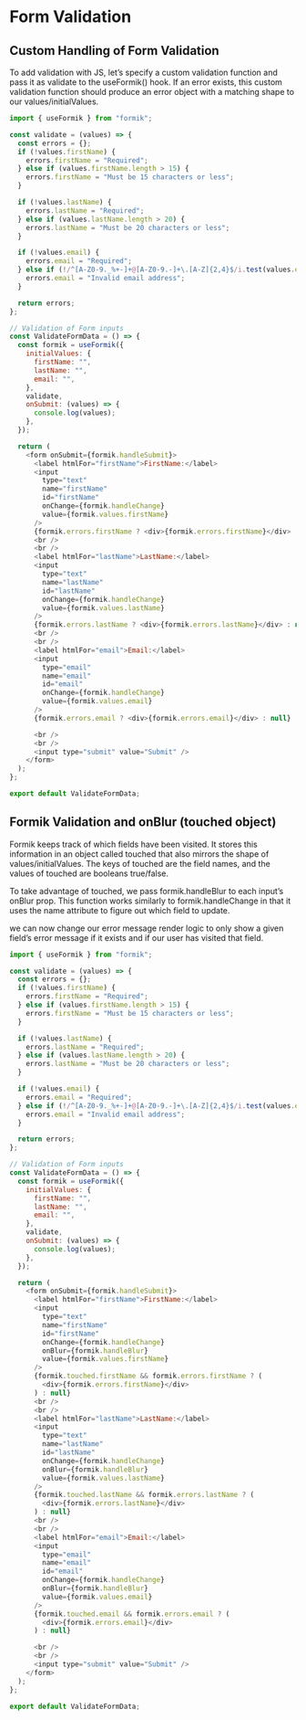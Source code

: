 # Form Validation

## Custom Handling of Form Validation

To add validation with JS, let’s specify a custom validation function and pass it as validate to the useFormik() hook. If an error exists, this custom validation function should produce an error object with a matching shape to our values/initialValues.

```js
import { useFormik } from "formik";

const validate = (values) => {
  const errors = {};
  if (!values.firstName) {
    errors.firstName = "Required";
  } else if (values.firstName.length > 15) {
    errors.firstName = "Must be 15 characters or less";
  }

  if (!values.lastName) {
    errors.lastName = "Required";
  } else if (values.lastName.length > 20) {
    errors.lastName = "Must be 20 characters or less";
  }

  if (!values.email) {
    errors.email = "Required";
  } else if (!/^[A-Z0-9._%+-]+@[A-Z0-9.-]+\.[A-Z]{2,4}$/i.test(values.email)) {
    errors.email = "Invalid email address";
  }

  return errors;
};

// Validation of Form inputs
const ValidateFormData = () => {
  const formik = useFormik({
    initialValues: {
      firstName: "",
      lastName: "",
      email: "",
    },
    validate,
    onSubmit: (values) => {
      console.log(values);
    },
  });

  return (
    <form onSubmit={formik.handleSubmit}>
      <label htmlFor="firstName">FirstName:</label>
      <input
        type="text"
        name="firstName"
        id="firstName"
        onChange={formik.handleChange}
        value={formik.values.firstName}
      />
      {formik.errors.firstName ? <div>{formik.errors.firstName}</div> : null}
      <br />
      <br />
      <label htmlFor="lastName">LastName:</label>
      <input
        type="text"
        name="lastName"
        id="lastName"
        onChange={formik.handleChange}
        value={formik.values.lastName}
      />
      {formik.errors.lastName ? <div>{formik.errors.lastName}</div> : null}
      <br />
      <br />
      <label htmlFor="email">Email:</label>
      <input
        type="email"
        name="email"
        id="email"
        onChange={formik.handleChange}
        value={formik.values.email}
      />
      {formik.errors.email ? <div>{formik.errors.email}</div> : null}

      <br />
      <br />
      <input type="submit" value="Submit" />
    </form>
  );
};

export default ValidateFormData;
```

## Formik Validation and onBlur (touched object)

Formik keeps track of which fields have been visited. It stores this information in an object called touched that also mirrors the shape of values/initialValues. The keys of touched are the field names, and the values of touched are booleans true/false.

To take advantage of touched, we pass formik.handleBlur to each input’s onBlur prop. This function works similarly to formik.handleChange in that it uses the name attribute to figure out which field to update.

we can now change our error message render logic to only show a given field’s error message if it exists and if our user has visited that field.

```js
import { useFormik } from "formik";

const validate = (values) => {
  const errors = {};
  if (!values.firstName) {
    errors.firstName = "Required";
  } else if (values.firstName.length > 15) {
    errors.firstName = "Must be 15 characters or less";
  }

  if (!values.lastName) {
    errors.lastName = "Required";
  } else if (values.lastName.length > 20) {
    errors.lastName = "Must be 20 characters or less";
  }

  if (!values.email) {
    errors.email = "Required";
  } else if (!/^[A-Z0-9._%+-]+@[A-Z0-9.-]+\.[A-Z]{2,4}$/i.test(values.email)) {
    errors.email = "Invalid email address";
  }

  return errors;
};

// Validation of Form inputs
const ValidateFormData = () => {
  const formik = useFormik({
    initialValues: {
      firstName: "",
      lastName: "",
      email: "",
    },
    validate,
    onSubmit: (values) => {
      console.log(values);
    },
  });

  return (
    <form onSubmit={formik.handleSubmit}>
      <label htmlFor="firstName">FirstName:</label>
      <input
        type="text"
        name="firstName"
        id="firstName"
        onChange={formik.handleChange}
        onBlur={formik.handleBlur}
        value={formik.values.firstName}
      />
      {formik.touched.firstName && formik.errors.firstName ? (
        <div>{formik.errors.firstName}</div>
      ) : null}
      <br />
      <br />
      <label htmlFor="lastName">LastName:</label>
      <input
        type="text"
        name="lastName"
        id="lastName"
        onChange={formik.handleChange}
        onBlur={formik.handleBlur}
        value={formik.values.lastName}
      />
      {formik.touched.lastName && formik.errors.lastName ? (
        <div>{formik.errors.lastName}</div>
      ) : null}
      <br />
      <br />
      <label htmlFor="email">Email:</label>
      <input
        type="email"
        name="email"
        id="email"
        onChange={formik.handleChange}
        onBlur={formik.handleBlur}
        value={formik.values.email}
      />
      {formik.touched.email && formik.errors.email ? (
        <div>{formik.errors.email}</div>
      ) : null}

      <br />
      <br />
      <input type="submit" value="Submit" />
    </form>
  );
};

export default ValidateFormData;
```
